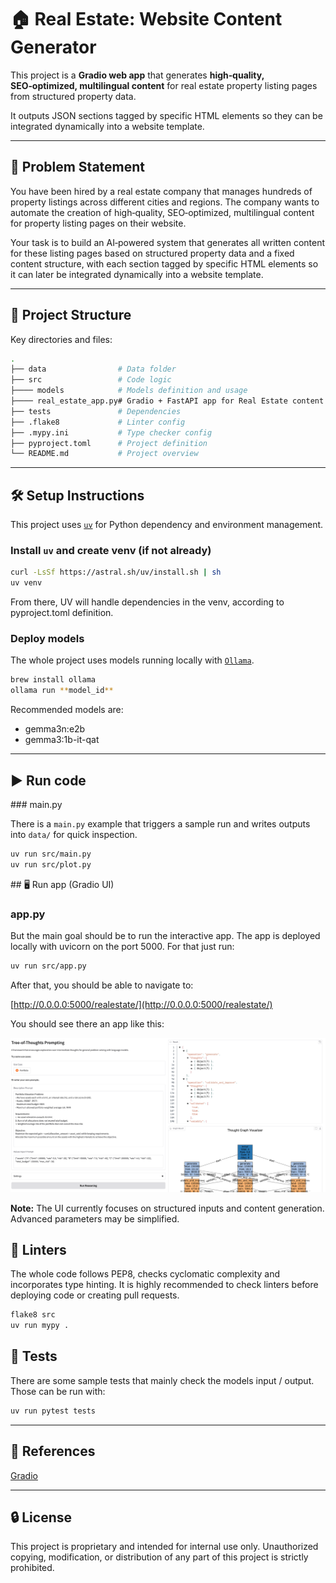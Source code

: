 # 🏠 Real Estate: Website Content Generator

This project is a **Gradio web app** that generates **high‑quality, SEO‑optimized, multilingual content** for real estate property listing pages from structured property data.

It outputs JSON sections tagged by specific HTML elements so they can be integrated dynamically into a website template.

---

## 📘 Problem Statement

You have been hired by a real estate company that manages hundreds of property listings across different cities and regions. The company wants to automate the creation of high‑quality, SEO‑optimized, multilingual content for property listing pages on their website.

Your task is to build an AI‑powered system that generates all written content for these listing pages based on structured property data and a fixed content structure, with each section tagged by specific HTML elements so it can later be integrated dynamically into a website template.

---


## 📁 Project Structure

Key directories and files:
```bash
.
├── data                # Data folder
├── src                 # Code logic
├──── models            # Models definition and usage
├──── real_estate_app.py# Gradio + FastAPI app for Real Estate content
├── tests               # Dependencies
├── .flake8             # Linter config
├── .mypy.ini           # Type checker config
├── pyproject.toml      # Project definition
└── README.md           # Project overview
```

---

## 🛠️ Setup Instructions

This project uses [`uv`](https://github.com/astral-sh/uv) for Python dependency and environment management.

### Install `uv` and create venv (if not already)

```bash
curl -LsSf https://astral.sh/uv/install.sh | sh
uv venv
```

From there, UV will handle dependencies in the venv, according to pyproject.toml definition.

### Deploy models

The whole project uses models running locally with [`Ollama`](https://ollama.com/).

```bash
brew install ollama
ollama run **model_id**
```

Recommended models are:

- gemma3n:e2b
- gemma3:1b-it-qat

---


## ▶️ Run code
 
### main.py

There is a `main.py` example that triggers a sample run and writes outputs into `data/` for quick inspection.

```bash
uv run src/main.py
uv run src/plot.py
```

## 🖥️ Run app (Gradio UI)
 
### app.py

But the main goal should be to run the interactive app. The app is deployed locally with uvicorn on the port 5000. For that just run:

```bash
uv run src/app.py
```

After that, you should be able to navigate to:

[http://0.0.0.0:5000/realestate/](http://0.0.0.0:5000/realestate/)

You should see there an app like this:

![App example](image.png)

**Note:** The UI currently focuses on structured inputs and content generation. Advanced parameters may be simplified.

## 🧹 Linters

The whole code follows PEP8, checks cyclomatic complexity and incorporates type hinting. It is highly recommended to check linters before deploying code or creating pull requests.

```bash
flake8 src
uv run mypy .
```

## 🧪 Tests

There are some sample tests that mainly check the models input / output. Those can be run with:

```bash
uv run pytest tests
```

---

## 🔗 References
[Gradio](https://www.gradio.app/)

---

## 🔒 License
This project is proprietary and intended for internal use only.
Unauthorized copying, modification, or distribution of any part of this project is strictly prohibited.